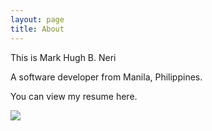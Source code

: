 ```yaml
---
layout: page
title: About
---
```


This is Mark Hugh B. Neri

A software developer from Manila, Philippines.

You can view my resume  here.

![](http://byahengruruk.com/wp-content/uploads/2016/07/camp.jpg)